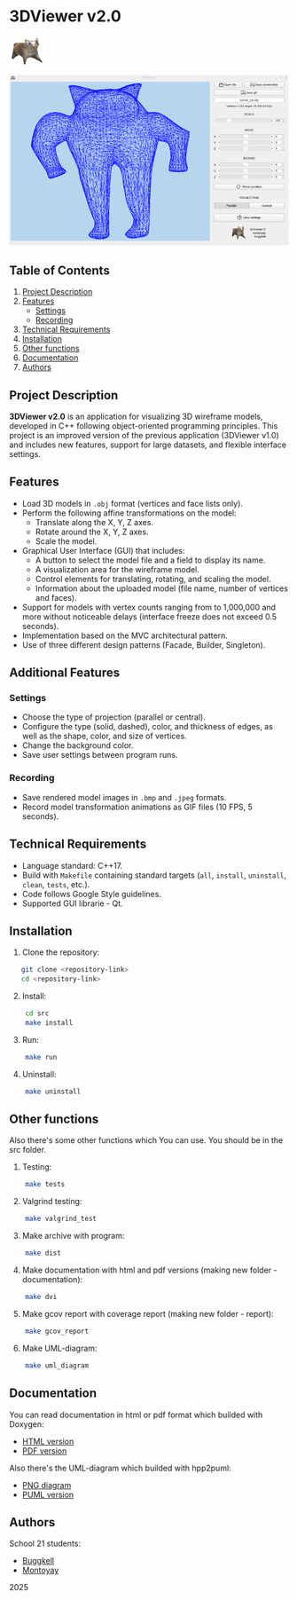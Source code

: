 # 3DViewer v2.0
![Logo](readme_src/viewer_logo.png)

![Screenshot](readme_src/main_screen.png)

## Table of Contents
1. [Project Description](#project-description)
2. [Features](#features)
   - [Settings](#settings)
   - [Recording](#recording)
3. [Technical Requirements](#technical-requirements)
4. [Installation](#installation)
5. [Other functions](#other-functions)
6. [Documentation](#documentation)
7. [Authors](#authors)

## Project Description

**3DViewer v2.0** is an application for visualizing 3D wireframe models, developed in C++ following object-oriented programming principles. This project is an improved version of the previous application (3DViewer v1.0) and includes new features, support for large datasets, and flexible interface settings.

## Features

- Load 3D models in `.obj` format (vertices and face lists only).
- Perform the following affine transformations on the model:
  - Translate along the X, Y, Z axes.
  - Rotate around the X, Y, Z axes.
  - Scale the model.
- Graphical User Interface (GUI) that includes:
  - A button to select the model file and a field to display its name.
  - A visualization area for the wireframe model.
  - Control elements for translating, rotating, and scaling the model.
  - Information about the uploaded model (file name, number of vertices and faces).
- Support for models with vertex counts ranging from to 1,000,000 and more without noticeable delays (interface freeze does not exceed 0.5 seconds).
- Implementation based on the MVC architectural pattern.
- Use of three different design patterns (Facade, Builder, Singleton).

## Additional Features

### Settings
- Choose the type of projection (parallel or central).
- Configure the type (solid, dashed), color, and thickness of edges, as well as the shape, color, and size of vertices.
- Change the background color.
- Save user settings between program runs.

### Recording
- Save rendered model images in `.bmp` and `.jpeg` formats.
- Record model transformation animations as GIF files (10 FPS, 5 seconds).

## Technical Requirements

- Language standard: C++17.
- Build with `Makefile` containing standard targets (`all`, `install`, `uninstall`, `clean`, `tests`, etc.).
- Code follows Google Style guidelines.
- Supported GUI librarie - Qt.

## Installation

1. Clone the repository:
```bash
   git clone <repository-link>
   cd <repository-link>
```  

2. Install:
```bash
	cd src
	make install
```  

3. Run:
```bash
	make run
```  

4. Uninstall:
```bash
	make uninstall
```  

## Other functions

Also there's some other functions which You can use. You should be in the src folder.

1. Testing:
```bash
	make tests
```

2. Valgrind testing:
```bash
	make valgrind_test
```  

3. Make archive with program:
```bash
	make dist
```  

4. Make documentation with html and pdf versions (making new folder - documentation):
```bash
	make dvi
```  

5. Make gcov report with coverage report (making new folder - report):
```bash
	make gcov_report
```  

6. Make UML-diagram:
```bash
	make uml_diagram
```

## Documentation  

You can read documentation in html or pdf format which builded with Doxygen:  
- [HTML version](documentation_release/docs_html.lnk)
- [PDF version](documentation_release/latex/refman.pdf)

Also there's the UML-diagram which builded with hpp2puml:
- [PNG diagram](viewer_uml_diagram.png)
- [PUML version](viewer_uml_diagram.puml)


## Authors

School 21 students: 

- [Buggkell](https://t.me/a_a_sorokina)
- [Montoyay](https://t.me/tdutanton)

2025  

